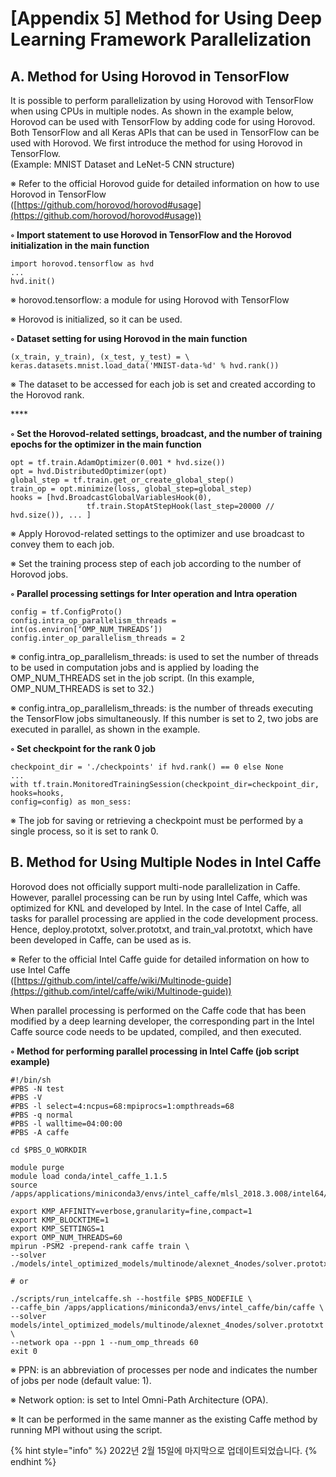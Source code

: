 # \[Appendix 5] Method for Using Deep Learning Framework Parallelization

## A. Method for Using Horovod in TensorFlow

It is possible to perform parallelization by using Horovod with TensorFlow when using CPUs in multiple nodes. As shown in the example below, Horovod can be used with TensorFlow by adding code for using Horovod. Both TensorFlow and all Keras APIs that can be used in TensorFlow can be used with Horovod. We first introduce the method for using Horovod in TensorFlow.\
(Example: MNIST Dataset and LeNet-5 CNN structure)

※ Refer to the official Horovod guide for detailed information on how to use Horovod in TensorFlow\
([https://github.com/horovod/horovod#usage](https://github.com/horovod/horovod#usage))

**◦ Import statement to use Horovod in TensorFlow and the Horovod initialization in the main function**

```
import horovod.tensorflow as hvd
...
hvd.init()
```

※ horovod.tensorflow: a module for using Horovod with TensorFlow

※ Horovod is initialized, so it can be used.

**◦ Dataset setting for using Horovod in the main function**

```
(x_train, y_train), (x_test, y_test) = \
keras.datasets.mnist.load_data('MNIST-data-%d' % hvd.rank())
```

※ The dataset to be accessed for each job is set and created according to the Horovod rank.

\*\*\*\*

**◦ Set the Horovod-related settings, broadcast, and the number of training epochs for the optimizer in the main function**

```
opt = tf.train.AdamOptimizer(0.001 * hvd.size())
opt = hvd.DistributedOptimizer(opt)
global_step = tf.train.get_or_create_global_step()
train_op = opt.minimize(loss, global_step=global_step)
hooks = [hvd.BroadcastGlobalVariablesHook(0),
                 tf.train.StopAtStepHook(last_step=20000 // hvd.size()), ... ]
```

※ Apply Horovod-related settings to the optimizer and use broadcast to convey them to each job.

※ Set the training process step of each job according to the number of Horovod jobs.

**◦ Parallel processing settings for Inter operation and Intra operation**

```
config = tf.ConfigProto()
config.intra_op_parallelism_threads = int(os.environ[‘OMP_NUM_THREADS’])
config.inter_op_parallelism_threads = 2
```

※ config.intra\_op\_parallelism\_threads: is used to set the number of threads to be used in computation jobs and is applied by loading the OMP\_NUM\_THREADS set in the job script. (In this example, OMP\_NUM\_THREADS is set to 32.)

※ config.intra\_op\_parallelism\_threads: is the number of threads executing the TensorFlow jobs simultaneously. If this number is set to 2, two jobs are executed in parallel, as shown in the example.

**◦ Set checkpoint for the rank 0 job**

```
checkpoint_dir = './checkpoints' if hvd.rank() == 0 else None
...
with tf.train.MonitoredTrainingSession(checkpoint_dir=checkpoint_dir,
hooks=hooks,
config=config) as mon_sess:
```

※ The job for saving or retrieving a checkpoint must be performed by a single process, so it is set to rank 0.

## B. Method for Using Multiple Nodes in Intel Caffe

Horovod does not officially support multi-node parallelization in Caffe. However, parallel processing can be run by using Intel Caffe, which was optimized for KNL and developed by Intel. In the case of Intel Caffe, all tasks for parallel processing are applied in the code development process. Hence, deploy.prototxt, solver.prototxt, and train\_val.prototxt, which have been developed in Caffe, can be used as is.

※ Refer to the official Intel Caffe guide for detailed information on how to use Intel Caffe\
([https://github.com/intel/caffe/wiki/Multinode-guide](https://github.com/intel/caffe/wiki/Multinode-guide))

When parallel processing is performed on the Caffe code that has been modified by a deep learning developer, the corresponding part in the Intel Caffe source code needs to be updated, compiled, and then executed.

**◦ Method for performing parallel processing in Intel Caffe (job script example)**

```
#!/bin/sh
#PBS -N test
#PBS -V
#PBS -l select=4:ncpus=68:mpiprocs=1:ompthreads=68
#PBS -q normal
#PBS -l walltime=04:00:00
#PBS -A caffe

cd $PBS_O_WORKDIR

module purge
module load conda/intel_caffe_1.1.5
source /apps/applications/miniconda3/envs/intel_caffe/mlsl_2018.3.008/intel64/bin/mlslvars.sh

export KMP_AFFINITY=verbose,granularity=fine,compact=1
export KMP_BLOCKTIME=1
export KMP_SETTINGS=1
export OMP_NUM_THREADS=60
mpirun -PSM2 -prepend-rank caffe train \
--solver ./models/intel_optimized_models/multinode/alexnet_4nodes/solver.prototxt

# or

./scripts/run_intelcaffe.sh --hostfile $PBS_NODEFILE \
--caffe_bin /apps/applications/miniconda3/envs/intel_caffe/bin/caffe \
--solver models/intel_optimized_models/multinode/alexnet_4nodes/solver.prototxt \
--network opa --ppn 1 --num_omp_threads 60
exit 0
```

※ PPN: is an abbreviation of processes per node and indicates the number of jobs per node (default value: 1).

※ Network option: is set to Intel Omni-Path Architecture (OPA).

※ It can be performed in the same manner as the existing Caffe method by running MPI without using the script.

{% hint style="info" %}
2022년 2월 15일에 마지막으로 업데이트되었습니다.
{% endhint %}
